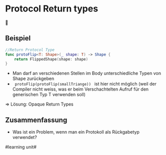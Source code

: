 # Protocol Return types
📜

## Beispiel
```swift
//Return Protocol Type
func protoFlip<T: Shape>(_ shape: T) -> Shape {
    return FlippedShape(shape: shape)
}
```

- Man darf an verschiedenen Stellen im Body unterschiedliche Typen von Shape zurückgeben
- ` protoFlip(protoFlip(smallTriange)) ` ist hier nicht möglich (weil der Compiler nicht weiss, was er beim Verschachtelten Aufruf für den generischen Typ T verwenden soll)

=\> Lösung: Opaque Return Types

## Zusammenfassung
- Was ist ein Problem, wenn man ein Protokoll als Rückgabetyp verwendet?

#learning unit#